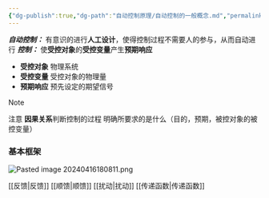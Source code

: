 ```yaml
---
{"dg-publish":true,"dg-path":"自动控制原理/自动控制的一般概念.md","permalink":"/自动控制原理/自动控制的一般概念/","dgPassFrontmatter":true,"noteIcon":"","created":"2024-04-16T13:01:27.308+08:00","updated":"2024-05-12T15:51:21.209+08:00"}
---
```


***自动控制：***
有意识的进行**人工设计**，使得控制过程不需要人的参与，从而自动进行
***控制：***
使**受控对象**的**受控变量**产生**预期响应**
- **受控对象**
	物理系统
- **受控变量**
	受控对象的物理量
- **预期响应**
	预先设定的期望信号

>[!note] 
>注意 **因果关系**判断控制的过程
>明确所要求的是什么（目的，预期，被控对象的被控变量）

### 基本框架
![Pasted image 20240416180811.png](/img/user/%E5%8A%9F%E8%83%BD%E6%80%A7%E6%96%87%E4%BB%B6%E5%A4%B9/%E8%BD%BD%E5%85%A5%E7%9A%84%E5%AA%92%E4%BD%93%E8%B5%84%E6%BA%90/Pasted%20image%2020240416180811.png)


[[反馈\|反馈]]
[[顺馈\|顺馈]]
[[扰动\|扰动]]
[[传递函数\|传递函数]]



